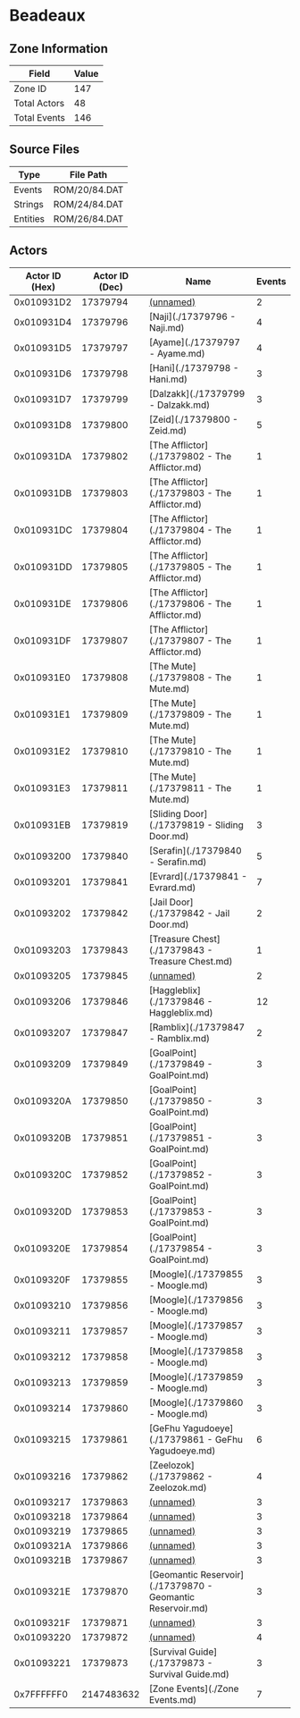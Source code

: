 # Beadeaux

## Zone Information

| Field        |   Value |
|--------------|---------|
| Zone ID      |     147 |
| Total Actors |      48 |
| Total Events |     146 |

## Source Files

| Type     | File Path     |
|----------|---------------|
| Events   | ROM/20/84.DAT |
| Strings  | ROM/24/84.DAT |
| Entities | ROM/26/84.DAT |

## Actors

| Actor ID (Hex)   |   Actor ID (Dec) | Name                                                       |   Events |
|------------------|------------------|------------------------------------------------------------|----------|
| 0x010931D2       |         17379794 | [(unnamed)](./17379794.md)                                 |        2 |
| 0x010931D4       |         17379796 | [Naji](./17379796 - Naji.md)                               |        4 |
| 0x010931D5       |         17379797 | [Ayame](./17379797 - Ayame.md)                             |        4 |
| 0x010931D6       |         17379798 | [Hani](./17379798 - Hani.md)                               |        3 |
| 0x010931D7       |         17379799 | [Dalzakk](./17379799 - Dalzakk.md)                         |        3 |
| 0x010931D8       |         17379800 | [Zeid](./17379800 - Zeid.md)                               |        5 |
| 0x010931DA       |         17379802 | [The Afflictor](./17379802 - The Afflictor.md)             |        1 |
| 0x010931DB       |         17379803 | [The Afflictor](./17379803 - The Afflictor.md)             |        1 |
| 0x010931DC       |         17379804 | [The Afflictor](./17379804 - The Afflictor.md)             |        1 |
| 0x010931DD       |         17379805 | [The Afflictor](./17379805 - The Afflictor.md)             |        1 |
| 0x010931DE       |         17379806 | [The Afflictor](./17379806 - The Afflictor.md)             |        1 |
| 0x010931DF       |         17379807 | [The Afflictor](./17379807 - The Afflictor.md)             |        1 |
| 0x010931E0       |         17379808 | [The Mute](./17379808 - The Mute.md)                       |        1 |
| 0x010931E1       |         17379809 | [The Mute](./17379809 - The Mute.md)                       |        1 |
| 0x010931E2       |         17379810 | [The Mute](./17379810 - The Mute.md)                       |        1 |
| 0x010931E3       |         17379811 | [The Mute](./17379811 - The Mute.md)                       |        1 |
| 0x010931EB       |         17379819 | [Sliding Door](./17379819 - Sliding Door.md)               |        3 |
| 0x01093200       |         17379840 | [Serafin](./17379840 - Serafin.md)                         |        5 |
| 0x01093201       |         17379841 | [Evrard](./17379841 - Evrard.md)                           |        7 |
| 0x01093202       |         17379842 | [Jail Door](./17379842 - Jail Door.md)                     |        2 |
| 0x01093203       |         17379843 | [Treasure Chest](./17379843 - Treasure Chest.md)           |        1 |
| 0x01093205       |         17379845 | [(unnamed)](./17379845.md)                                 |        2 |
| 0x01093206       |         17379846 | [Haggleblix](./17379846 - Haggleblix.md)                   |       12 |
| 0x01093207       |         17379847 | [Ramblix](./17379847 - Ramblix.md)                         |        2 |
| 0x01093209       |         17379849 | [GoalPoint](./17379849 - GoalPoint.md)                     |        3 |
| 0x0109320A       |         17379850 | [GoalPoint](./17379850 - GoalPoint.md)                     |        3 |
| 0x0109320B       |         17379851 | [GoalPoint](./17379851 - GoalPoint.md)                     |        3 |
| 0x0109320C       |         17379852 | [GoalPoint](./17379852 - GoalPoint.md)                     |        3 |
| 0x0109320D       |         17379853 | [GoalPoint](./17379853 - GoalPoint.md)                     |        3 |
| 0x0109320E       |         17379854 | [GoalPoint](./17379854 - GoalPoint.md)                     |        3 |
| 0x0109320F       |         17379855 | [Moogle](./17379855 - Moogle.md)                           |        3 |
| 0x01093210       |         17379856 | [Moogle](./17379856 - Moogle.md)                           |        3 |
| 0x01093211       |         17379857 | [Moogle](./17379857 - Moogle.md)                           |        3 |
| 0x01093212       |         17379858 | [Moogle](./17379858 - Moogle.md)                           |        3 |
| 0x01093213       |         17379859 | [Moogle](./17379859 - Moogle.md)                           |        3 |
| 0x01093214       |         17379860 | [Moogle](./17379860 - Moogle.md)                           |        3 |
| 0x01093215       |         17379861 | [GeFhu Yagudoeye](./17379861 - GeFhu Yagudoeye.md)         |        6 |
| 0x01093216       |         17379862 | [Zeelozok](./17379862 - Zeelozok.md)                       |        4 |
| 0x01093217       |         17379863 | [(unnamed)](./17379863.md)                                 |        3 |
| 0x01093218       |         17379864 | [(unnamed)](./17379864.md)                                 |        3 |
| 0x01093219       |         17379865 | [(unnamed)](./17379865.md)                                 |        3 |
| 0x0109321A       |         17379866 | [(unnamed)](./17379866.md)                                 |        3 |
| 0x0109321B       |         17379867 | [(unnamed)](./17379867.md)                                 |        3 |
| 0x0109321E       |         17379870 | [Geomantic Reservoir](./17379870 - Geomantic Reservoir.md) |        3 |
| 0x0109321F       |         17379871 | [(unnamed)](./17379871.md)                                 |        3 |
| 0x01093220       |         17379872 | [(unnamed)](./17379872.md)                                 |        4 |
| 0x01093221       |         17379873 | [Survival Guide](./17379873 - Survival Guide.md)           |        3 |
| 0x7FFFFFF0       |       2147483632 | [Zone Events](./Zone Events.md)                            |        7 |